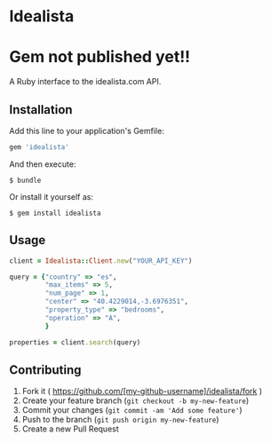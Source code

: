 # Idealista

Gem not published yet!!
=======================

A Ruby interface to the idealista.com API.

## Installation

Add this line to your application's Gemfile:

```ruby
gem 'idealista'
```

And then execute:

    $ bundle

Or install it yourself as:

    $ gem install idealista

## Usage

```ruby
client = Idealista::Client.new("YOUR_API_KEY")

query = {"country" => "es",
         "max_items" => 5,
         "num_page" => 1,
         "center" => "40.4229014,-3.6976351",
         "property_type" => "bedrooms",
         "operation" => "A",
         }

properties = client.search(query)
```

## Contributing

1. Fork it ( https://github.com/[my-github-username]/idealista/fork )
2. Create your feature branch (`git checkout -b my-new-feature`)
3. Commit your changes (`git commit -am 'Add some feature'`)
4. Push to the branch (`git push origin my-new-feature`)
5. Create a new Pull Request

